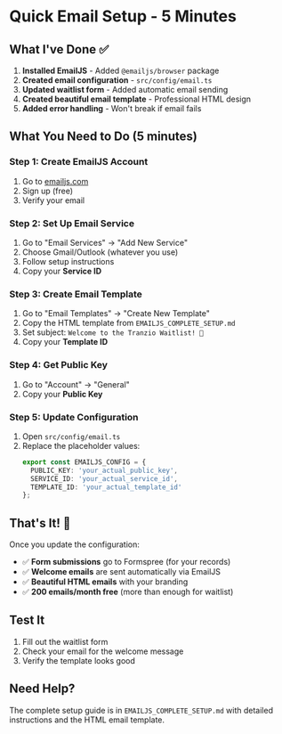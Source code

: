 # Quick Email Setup - 5 Minutes

## What I've Done ✅

1. **Installed EmailJS** - Added `@emailjs/browser` package
2. **Created email configuration** - `src/config/email.ts`
3. **Updated waitlist form** - Added automatic email sending
4. **Created beautiful email template** - Professional HTML design
5. **Added error handling** - Won't break if email fails

## What You Need to Do (5 minutes)

### Step 1: Create EmailJS Account
1. Go to [emailjs.com](https://emailjs.com)
2. Sign up (free)
3. Verify your email

### Step 2: Set Up Email Service
1. Go to "Email Services" → "Add New Service"
2. Choose Gmail/Outlook (whatever you use)
3. Follow setup instructions
4. Copy your **Service ID**

### Step 3: Create Email Template
1. Go to "Email Templates" → "Create New Template"
2. Copy the HTML template from `EMAILJS_COMPLETE_SETUP.md`
3. Set subject: `Welcome to the Tranzio Waitlist! 🎉`
4. Copy your **Template ID**

### Step 4: Get Public Key
1. Go to "Account" → "General"
2. Copy your **Public Key**

### Step 5: Update Configuration
1. Open `src/config/email.ts`
2. Replace the placeholder values:
   ```typescript
   export const EMAILJS_CONFIG = {
     PUBLIC_KEY: 'your_actual_public_key',
     SERVICE_ID: 'your_actual_service_id', 
     TEMPLATE_ID: 'your_actual_template_id'
   };
   ```

## That's It! 🎉

Once you update the configuration:
- ✅ **Form submissions** go to Formspree (for your records)
- ✅ **Welcome emails** are sent automatically via EmailJS
- ✅ **Beautiful HTML emails** with your branding
- ✅ **200 emails/month free** (more than enough for waitlist)

## Test It

1. Fill out the waitlist form
2. Check your email for the welcome message
3. Verify the template looks good

## Need Help?

The complete setup guide is in `EMAILJS_COMPLETE_SETUP.md` with detailed instructions and the HTML email template.
